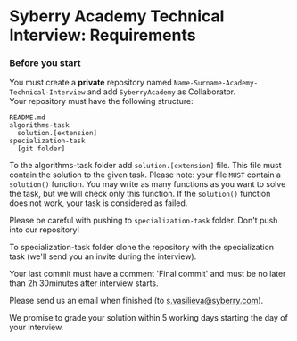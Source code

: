# Syberry Academy Technical Interview: Requirements

### Before you start
You must create a **private** repository named `Name-Surname-Academy-Technical-Interview` and add `SyberryAcademy` as Collaborator. <br>
Your repository must have the following structure: <br>

```
README.md
algorithms-task
  solution.[extension]
specialization-task
  [git folder]
```

To the algorithms-task folder add `solution.[extension]` file. This file must contain the solution to the given task. Please note: your file `MUST` contain a `solution()` function. You may write as many functions as you want to solve the task, but we will check only this function. If the `solution()` function does not work, your task is considered as failed. <br>

Please be careful with pushing to `specialization-task` folder. Don't push into our repository!<br>

To specialization-task folder clone the repository with the specialization task (we'll send you an invite during the interview). <br>

Your last commit must have a comment 'Final commit' and must be no later than 2h 30minutes after interview starts.

Please send us an email when finished (to s.vasilieva@syberry.com).

We promise to grade your solution within 5 working days starting the day of your interview.
